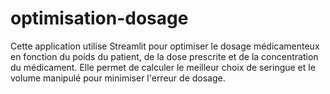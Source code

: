 # optimisation-dosage
Cette application utilise Streamlit pour optimiser le dosage médicamenteux en fonction du poids du patient, de la dose prescrite et de la concentration du médicament. Elle permet de calculer le meilleur choix de seringue et le volume manipulé pour minimiser l'erreur de dosage.
